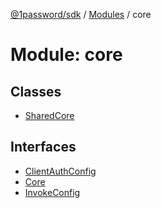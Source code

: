 [@1password/sdk](../README.md) / [Modules](../modules.md) / core

# Module: core

## Classes

- [SharedCore](../classes/core.SharedCore.md)

## Interfaces

- [ClientAuthConfig](../interfaces/core.ClientAuthConfig.md)
- [Core](../interfaces/core.Core.md)
- [InvokeConfig](../interfaces/core.InvokeConfig.md)
